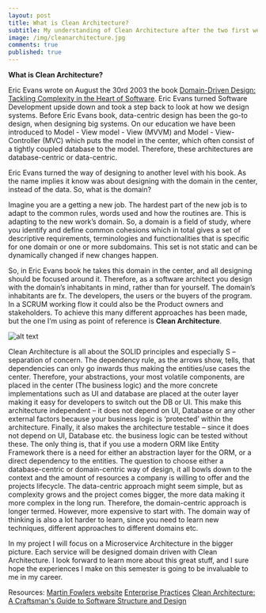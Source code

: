 ```yaml
---
layout: post
title: What is Clean Architecture?
subtitle: My understanding of Clean Architecture after the two first weeks.
image: /img/cleanarchitecture.jpg
comments: true
published: true
---
```


**What is Clean Architecture?**

Eric Evans wrote on August the 30rd 2003 the book [Domain-Driven Design: Tackling Complexity in the Heart of Software]( https://www.amazon.com/Domain-Driven-Design-Tackling-Complexity-Software/dp/0321125215). Eric Evans turned Software Development upside down and took a step back to look at how we design systems. Before Eric Evans book, data-centric design has been the go-to design, when designing big systems. On our education we have been introduced to Model - View model - View (MVVM) and Model - View- Controller (MVC) which puts the model in the center, which often consist of a tightly coupled database to the model. Therefore, these architectures are database-centric or data-centric. 

Eric Evans turned the way of designing to another level with his book. As the name implies it know was about designing with the domain in the center, instead of the data. So, what is the domain?

Imagine you are a getting a new job. The hardest part of the new job is to adapt to the common rules, words used and how the routines are. This is adapting to the new work’s domain. So, a domain is a field of study, where you identify and define common cohesions which in total gives a set of descriptive requirements, terminologies and functionalities that is specific for one domain or one or more subdomains. This set is not static and can be dynamically changed if new changes happen. 

So, in Eric Evans book he takes this domain in the center, and all designing should be focused around it. Therefore, as a software architect you design with the domain’s inhabitants in mind, rather than for yourself. The domain’s inhabitants are fx. The developers, the users or the buyers of the program. In a SCRUM working flow it could also be the Product owners and stakeholders. To achieve this many different approaches has been made, but the one I’m using as point of reference is **Clean Architecture**.

![alt text](https://cdn-images-1.medium.com/max/1200/0*GtcSDT7dNFshDM7c "Clean Architecture visually")

Clean Architecture is all about the SOLID principles and especially S – separation of concern. The dependency rule, as the arrows show, tells, that dependencies can only go inwards thus making the entities/use cases the center. Therefore, your abstractions, your most volatile components, are placed in the center (The business logic) and the more concrete implementations such as UI and database are placed at the outer layer making it easy for developers to switch out the DB or UI. This make this architecture independent – it does not depend on UI, Database or any other external factors because your business logic is ‘protected’ within the architecture. Finally, it also makes the architecture testable – since it does not depend on UI, Database etc. the business logic can be tested without these. The only thing is, that if you use a modern ORM like Entity Framework there is a need for either an abstraction layer for the ORM, or a direct dependency to the entities. 
The question to choose either a database-centric or domain-centric way of design, it all bowls down to the context and the amount of resources a company is willing to offer and the projects lifecycle. The data-centric approach might seem simple, but as complexity grows and the project comes bigger, the more data making it more complex in the long run. Therefore, the domain-centric approach is longer termed. However, more expensive to start with. The domain way of thinking is also a lot harder to learn, since you need to learn new techniques, different approaches to different domains etc. 

In my project I will focus on a Microservice Architecture in the bigger picture. Each service will be designed domain driven with Clean Architecture. I look forward to learn more about this great stuff, and I sure hope the experiences I make on this semester is going to be invaluable to me in my career. 

Resources:
[Martin Fowlers website](https://martinfowler.com/)
[Enterprise Practices](https://enterprisecraftsmanship.com/2015/11/19/domain-centric-vs-data-centric-approaches-to-software-development/)
[Clean Architecture: A Craftsman's Guide to Software Structure and Design]( https://www.amazon.com/Clean-Architecture-Craftsmans-Software-Structure/dp/0134494164)


